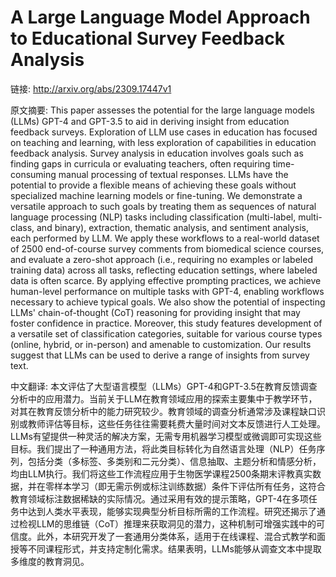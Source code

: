 # A Large Language Model Approach to Educational Survey Feedback Analysis

链接: http://arxiv.org/abs/2309.17447v1

原文摘要:
This paper assesses the potential for the large language models (LLMs) GPT-4
and GPT-3.5 to aid in deriving insight from education feedback surveys.
Exploration of LLM use cases in education has focused on teaching and learning,
with less exploration of capabilities in education feedback analysis. Survey
analysis in education involves goals such as finding gaps in curricula or
evaluating teachers, often requiring time-consuming manual processing of
textual responses. LLMs have the potential to provide a flexible means of
achieving these goals without specialized machine learning models or
fine-tuning. We demonstrate a versatile approach to such goals by treating them
as sequences of natural language processing (NLP) tasks including
classification (multi-label, multi-class, and binary), extraction, thematic
analysis, and sentiment analysis, each performed by LLM. We apply these
workflows to a real-world dataset of 2500 end-of-course survey comments from
biomedical science courses, and evaluate a zero-shot approach (i.e., requiring
no examples or labeled training data) across all tasks, reflecting education
settings, where labeled data is often scarce. By applying effective prompting
practices, we achieve human-level performance on multiple tasks with GPT-4,
enabling workflows necessary to achieve typical goals. We also show the
potential of inspecting LLMs' chain-of-thought (CoT) reasoning for providing
insight that may foster confidence in practice. Moreover, this study features
development of a versatile set of classification categories, suitable for
various course types (online, hybrid, or in-person) and amenable to
customization. Our results suggest that LLMs can be used to derive a range of
insights from survey text.

中文翻译:
本文评估了大型语言模型（LLMs）GPT-4和GPT-3.5在教育反馈调查分析中的应用潜力。当前关于LLM在教育领域应用的探索主要集中于教学环节，对其在教育反馈分析中的能力研究较少。教育领域的调查分析通常涉及课程缺口识别或教师评估等目标，这些任务往往需要耗费大量时间对文本反馈进行人工处理。LLMs有望提供一种灵活的解决方案，无需专用机器学习模型或微调即可实现这些目标。我们提出了一种通用方法，将此类目标转化为自然语言处理（NLP）任务序列，包括分类（多标签、多类别和二元分类）、信息抽取、主题分析和情感分析，均由LLM执行。我们将这些工作流程应用于生物医学课程2500条期末评教真实数据，并在零样本学习（即无需示例或标注训练数据）条件下评估所有任务，这符合教育领域标注数据稀缺的实际情况。通过采用有效的提示策略，GPT-4在多项任务中达到人类水平表现，能够实现典型分析目标所需的工作流程。研究还揭示了通过检视LLM的思维链（CoT）推理来获取洞见的潜力，这种机制可增强实践中的可信度。此外，本研究开发了一套通用分类体系，适用于在线课程、混合式教学和面授等不同课程形式，并支持定制化需求。结果表明，LLMs能够从调查文本中提取多维度的教育洞见。  


